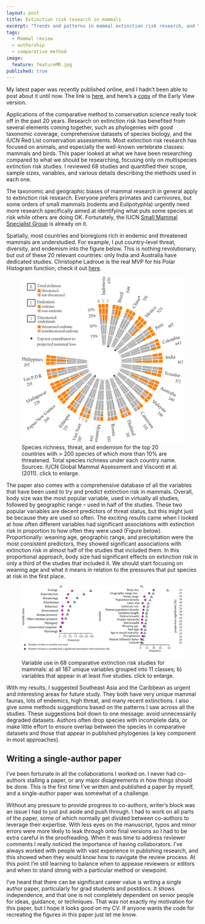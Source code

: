 ```yaml
---
layout: post
title: Extinction risk research in mammals
excerpt: "Trends and patterns in mammal extinction risk research, and thoughts on writing a sole-author paper ."
tags: 
  - Mammal review
  - authorship
  - comparative method
image: 
  feature: featureMR.jpg
published: true
---
```




My latest paper was recently published online, and I hadn’t been able to post about it until now.  The link is [here](http://onlinelibrary.wiley.com/doi/10.1111/mam.12049/full), and here’s a [copy](https://github.com/luisDVA/codeluis/raw/master/10.1111-mam.12049.pdf) of the Early View version.

Applications of the comparative method to conservation science really took off in the past 20 years. Research on extinction risk has benefited from several elements coming together, such as phylogenies with good taxonomic coverage, comprehensive datasets of species biology, and the IUCN Red List conservation assessments. Most extinction risk research has focused on animals, and especially the well-known vertebrate classes: mammals and birds. This paper looked at what we have been researching compared to what we should be researching, focusing only on multispecies extinction risk studies. I reviewed 68 studies and quantified their scope, sample sizes, variables, and various details describing the methods used in each one. 

The taxonomic and geographic biases of mammal research in general apply to extinction risk research. Everyone prefers primates and carnivores, but some orders of small mammals (rodents and Eulipotyphla) urgently need more research specifically aimed at identifying what puts some species at risk while others are doing OK.  Fortunately, the IUCN [Small Mammal Specialist Group](http://http://www.small-mammals.org/) is already on it.

Spatially, most countries and bioregions rich in endemic and threatened mammals are understudied. For example, I put country-level threat, diversity, and endemism into the figure below. This is nothing revolutionary, but out of these 20 relevant countries: only India and Australia have dedicated studies. Christophe Ladroue is the real MVP for his Polar Histogram function, check it out [here](http://chrisladroue.com/2012/02/polar-histogram-pretty-and-useful/).

<figure>
    <a href="/images/fig2blog.png"><img src="/images/fig2blog.png"></a>
        <figcaption>Species richness, threat, and endemism for the top 20 countries with > 200 species of which more than 10% are threatened. Total species richness under each country name. Sources: IUCN Global Mammal Assessment and Visconti et al. (2011). click to enlarge.</figcaption>
</figure>

The paper also comes with a comprehensive database of all the variables that have been used to try and predict extinction risk in mammals. Overall, body size was the most popular variable, used in virtually all studies, followed by geographic range – used in half of the studies. These two popular variables are decent predictors of threat status, but this might just be because they are used so often. The exciting results came when I looked at how often different variables had significant associations with extinction risk in proportion to how often they were used (Figure below). Proportionally: weaning age, geographic range, and precipitation were the most consistent predictors, they showed significant associations with extinction risk in almost half of the studies that included them. In this proportional approach, body size had significant effects on extinction risk in only a third of the studies that included it. We should start focusing on weaning age and what it means in relation to the pressures that put species at risk in the first place.

<figure>
    <a href="/images/fig3blog.png"><img src="/images/fig3blog.png"></a>
        <figcaption> Variable use in 68 comparative extinction risk studies for mammals: a) all 187 unique variables grouped into 11 classes; b) variables that appear in at least five studies. click to enlarge.</figcaption>
</figure>

With my results, I suggested Southeast Asia and the Caribbean as urgent and interesting areas for future study. They both have very unique mammal faunas, lots of endemics, high threat, and many recent extinctions. I also give some methods suggestions based on the patterns I saw across all the studies. These suggestions boil down to one message: avoid unnecessarily degraded datasets. Authors often drop species with incomplete data, or make little effort to ensure overlap between the species in comparative datasets and those that appear in published phylogenies (a key component in most approaches).

## Writing a single-author paper

I’ve been fortunate in all the collaborations I worked on. I never had co-authors stalling a paper, or any major disagreements in how things should be done. This is the first time I’ve written and published a paper by myself, and a single-author paper was somewhat of a challenge. 

Without any pressure to provide progress to co-authors, writer’s block was an issue I had to just put aside and push through. I had to work on all parts of the paper, some of which normally get divided between co-authors to leverage their expertise. With less eyes on the manuscript, typos and minor errors were more likely to leak through onto final versions so I had to be extra careful in the proofreading. When it was time to address reviewer comments I really noticed the importance of having collaborators. I’ve always worked with people with vast experience in publishing research, and this showed when they would know how to navigate the review process. At this point I’m still learning to balance when to appease reviewers or editors and when to stand strong with a particular method or viewpoint. 

I’ve heard that there can be significant career value is writing a single author paper, particularly for grad students and postdocs. It shows independence, and that one is not completely dependent on senior people for ideas, guidance, or techniques. That was not exactly my motivation for this paper, but I hope it looks good on my CV. If anyone wants the code for recreating the figures in this paper just let me know.
